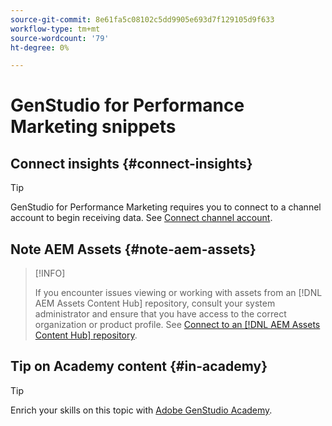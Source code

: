 ```yaml
---
source-git-commit: 8e61fa5c08102c5dd9905e693d7f129105d9f633
workflow-type: tm+mt
source-wordcount: '79'
ht-degree: 0%

---
```

# GenStudio for Performance Marketing snippets

## Connect insights {#connect-insights}

>[!TIP]
>
>GenStudio for Performance Marketing requires you to connect to a channel account to begin receiving data. See [Connect channel account](/help/user-guide/connectors/connect-channel.md).

## Note AEM Assets {#note-aem-assets}

>[!INFO]
>
>If you encounter issues viewing or working with assets from an [!DNL AEM Assets Content Hub] repository, consult your system administrator and ensure that you have access to the correct organization or product profile. See [Connect to an [!DNL AEM Assets Content Hub] repository](/help/user-guide/content/connect-aem-repo.md).

## Tip on Academy content {#in-academy}

>[!TIP]
>
>Enrich your skills on this topic with [Adobe GenStudio Academy](https://learningmanager.adobe.com/genstudioacademy).
